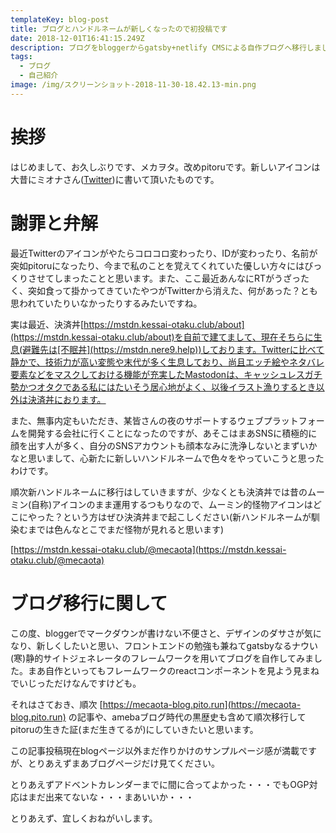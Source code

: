 ```yaml
---
templateKey: blog-post
title: ブログとハンドルネームが新しくなったので初投稿です
date: 2018-12-01T16:41:15.249Z
description: ブログをbloggerからgatsby+netlify CMSによる自作ブログへ移行しました。
tags:
  - ブログ
  - 自己紹介
image: /img/スクリーンショット-2018-11-30-18.42.13-min.png
---
```

# 挨拶

はじめまして、お久しぶりです、メカヲタ。改めpitoruです。新しいアイコンは大昔にミオナさん([Twitter](https://twitter.com/307_s))に書いて頂いたものです。

# 謝罪と弁解

最近Twitterのアイコンがやたらコロコロ変わったり、IDが変わったり、名前が突如pitoruになったり、今まで私のことを覚えてくれていた優しい方々にはびっくりさせてしまったことと思います。また、ここ最近あんなにRTがうざったく、突如食って掛かってきていたやつがTwitterから消えた、何があった？とも思われていたりいなかったりするみたいですね。

実は最近、決済丼[https://mstdn.kessai-otaku.club/about](https://mstdn.kessai-otaku.club/about)を自前で建てまして、現在そちらに生息(避難先は[不眠丼](https://mstdn.nere9.help))しております。Twitterに比べて静かで、技術力が高い変態や末代が多く生息しており、尚且エッチ絵やネタバレ要素などをマスクしておける機能が充実したMastodonは、キャッシュレスガチ勢かつオタクである私にはたいそう居心地がよく、以後イラスト漁りするとき以外は決済丼におります。

また、無事内定もいただき、某皆さんの夜のサポートするウェブプラットフォームを開発する会社に行くことになったのですが、あそこはまあSNSに積極的に顔を出す人が多く、自分のSNSアカウントも顔本なみに洗浄しないとまずいかなと思いまして、心新たに新しいハンドルネームで色々をやっていこうと思ったわけです。

順次新ハンドルネームに移行はしていきますが、少なくとも決済丼では昔のムーミン(自称)アイコンのまま運用するつもりなので、ムーミン的怪物アイコンはどこにやった？という方はぜひ決済丼まで起こしください(新ハンドルネームが馴染むまでは色んなとこでまだ怪物が見れると思います)

[https://mstdn.kessai-otaku.club/@mecaota](https://mstdn.kessai-otaku.club/@mecaota)

# ブログ移行に関して

この度、bloggerでマークダウンが書けない不便さと、デザインのダサさが気になり、新しくしたいと思い、フロントエンドの勉強も兼ねてgatsbyなるナウい(寒)静的サイトジェネレータのフレームワークを用いてブログを自作してみました。まあ自作といってもフレームワークのreactコンポーネントを見よう見まねでいじっただけなんですけども。

それはさておき、順次 [https://mecaota-blog.pito.run](https://mecaota-blog.pito.run) の記事や、amebaブログ時代の黒歴史も含めて順次移行してpitoruの生きた証(まだ生きてるが)にしていきたいと思います。

この記事投稿現在blogページ以外まだ作りかけのサンプルページ感が満載ですが、とりあえずまあブログページだけ見てください。

とりあえずアドベントカレンダーまでに間に合ってよかった・・・でもOGP対応はまだ出来てないな・・・まあいいか・・・

とりあえず、宜しくおねがいします。

